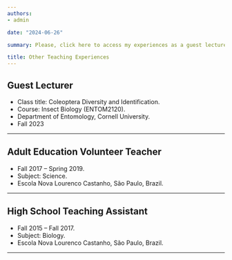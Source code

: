 ```yaml
---
authors:
- admin

date: "2024-06-26"

summary: Please, click here to access my experiences as a guest lecturer, volunteer teacher in adult education, and high school teaching assistant.

title: Other Teaching Experiences
---
```


## Guest Lecturer
 - Class title: Coleoptera Diversity and Identification.
 - Course: Insect Biology (ENTOM2120). 
 - Department of Entomology, Cornell University.
 - Fall 2023
 
---
 
## Adult Education Volunteer Teacher

 - Fall 2017 – Spring 2019.
 - Subject: Science. 
 - Escola Nova Lourenco Castanho, São Paulo, Brazil.

---

## High School Teaching Assistant

 - Fall 2015 – Fall 2017.
 - Subject: Biology. 
 - Escola Nova Lourenco Castanho, São Paulo, Brazil.

---